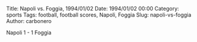 Title: Napoli vs. Foggia, 1994/01/02
Date: 1994/01/02 00:00
Category: sports
Tags: football, football scores, Napoli, Foggia
Slug: napoli-vs-foggia
Author: carbonero


Napoli 1 - 1 Foggia
